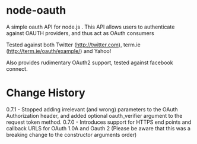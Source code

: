 node-oauth
===========
A simple oauth API for node.js .  This API allows users to authenticate against OAUTH providers, and thus act as OAuth consumers

Tested against both Twitter (http://twitter.com),  term.ie (http://term.ie/oauth/example/) and Yahoo! 


Also provides rudimentary OAuth2 support, tested against facebook connect.

Change History
==============
0.7.1 - Stopped adding irrelevant (and wrong) parameters to the OAuth Authorization header, and added optional oauth_verifier argument to the request token method.
0.7.0 - Introduces support for HTTPS end points and callback URLS for OAuth 1.0A and Oauth 2 (Please be aware that this was a breaking change to the constructor arguments order)


